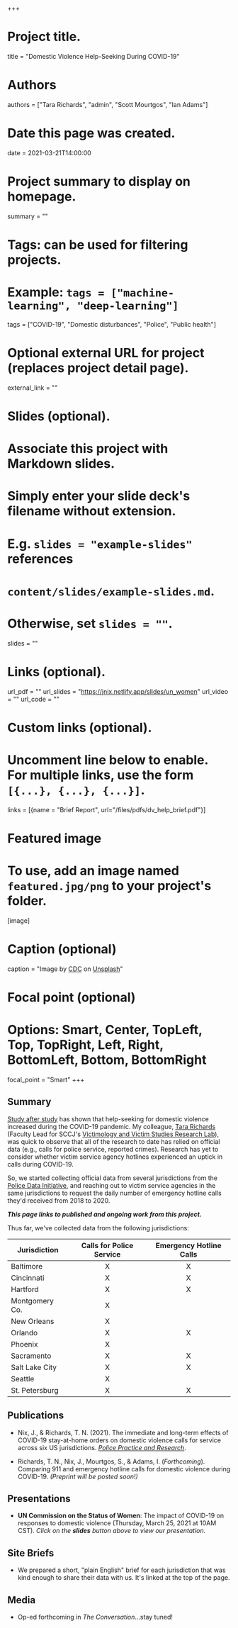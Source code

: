 +++
# Project title.
title = "Domestic Violence Help-Seeking During COVID-19"

# Authors
authors = ["Tara Richards", "admin", "Scott Mourtgos", "Ian Adams"]

# Date this page was created.
date = 2021-03-21T14:00:00

# Project summary to display on homepage.
summary = ""

# Tags: can be used for filtering projects.
# Example: `tags = ["machine-learning", "deep-learning"]`
tags = ["COVID-19", "Domestic disturbances", "Police", "Public health"]

# Optional external URL for project (replaces project detail page).
external_link = ""

# Slides (optional).
#   Associate this project with Markdown slides.
#   Simply enter your slide deck's filename without extension.
#   E.g. `slides = "example-slides"` references 
#   `content/slides/example-slides.md`.
#   Otherwise, set `slides = ""`.
slides = ""

# Links (optional).
url_pdf = ""
url_slides = "https://jnix.netlify.app/slides/un_women"
url_video = ""
url_code = ""

# Custom links (optional).
#   Uncomment line below to enable. For multiple links, use the form `[{...}, {...}, {...}]`.
links = [{name = "Brief Report", url="/files/pdfs/dv_help_brief.pdf"}]

# Featured image
# To use, add an image named `featured.jpg/png` to your project's folder. 
[image]
  # Caption (optional)
  caption = "Image by [CDC](https://unsplash.com/@cdc) on [Unsplash](https://unsplash.com/photos/w9KEokhajKw)"
  
  # Focal point (optional)
  # Options: Smart, Center, TopLeft, Top, TopRight, Left, Right, BottomLeft, Bottom, BottomRight
  focal_point = "Smart"
+++

## Summary

[Study after study](https://covid19.counciloncj.org/2021/01/31/impact-report-covid-19-and-crime-3/) has shown that help-seeking for domestic violence increased during the COVID-19 pandemic. My colleague, [Tara Richards](https://twitter.com/Prof_TNR) (Faculty Lead for SCCJ's [Victimology and Victim Studies Research Lab](https://www.unomaha.edu/college-of-public-affairs-and-community-service/criminology-and-criminal-justice/research/victimology-and-victim-studies-research.php)), was quick to observe that all of the research to date has relied on official data (e.g., calls for police service, reported crimes). Research has yet to consider whether victim service agency hotlines experienced an uptick in calls during COVID-19.

So, we started collecting official data from several jurisdictions from the [Police Data Initiative](https://www.policedatainitiative.org/datasets/), and reaching out to victim service agencies in the same jurisdictions to request the daily number of emergency hotline calls they'd received from 2018 to 2020. 

***This page links to published and ongoing work from this project.***

Thus far, we've collected data from the following jurisdictions:

| Jurisdiction   | Calls for Police Service | Emergency Hotline Calls |
|----------------|:------------------------:|:-----------------------:|
| Baltimore      | X                        | X                       |
| Cincinnati     | X                        | X                       |
| Hartford       | X                        | X                       |
| Montgomery Co. | X                        |                         |
| New Orleans    | X                        |                         |
| Orlando        | X                        | X                       |
| Phoenix        | X                        |                         |
| Sacramento     | X                        | X                       |
| Salt Lake City | X                        | X                       |
| Seattle        | X                        |                         |
| St. Petersburg | X                        | X                       |


## Publications

* Nix, J., & Richards, T. N. (2021). The immediate and long-term effects of COVID-19 stay-at-home orders on domestic violence calls for service across six US jurisdictions. [*Police Practice and Research*](https://doi.org/10.1080/15614263.2021.1883018).

* Richards, T. N., Nix, J., Mourtgos, S., & Adams, I. (*Forthcoming*). Comparing 911 and emergency hotline calls for domestic violence during COVID-19. *(Preprint will be posted soon!)*

## Presentations

* **UN Commission on the Status of Women**: The impact of COVID-19 on responses to domestic violence (Thursday, March 25, 2021 at 10AM CST). *Click on the ***slides*** button above to view our presentation.*

## Site Briefs

* We prepared a short, "plain English" brief for each jurisdiction that was kind enough to share their data with us. It's linked at the top of the page. 

## Media

* Op-ed forthcoming in *The Conversation*...stay tuned!